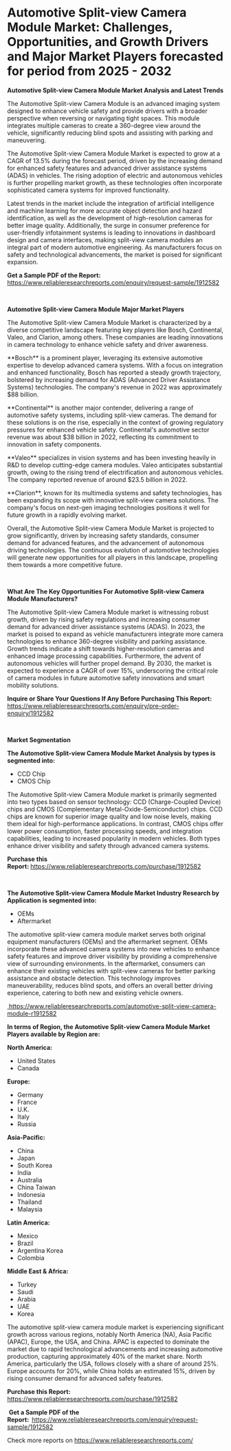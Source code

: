 <p><h1>Automotive Split-view Camera Module Market: Challenges, Opportunities, and Growth Drivers and Major Market Players forecasted for period from 2025 - 2032</h1></p><p><strong>Automotive Split-view Camera Module Market Analysis and Latest Trends</strong></p>
<p><p>The Automotive Split-view Camera Module is an advanced imaging system designed to enhance vehicle safety and provide drivers with a broader perspective when reversing or navigating tight spaces. This module integrates multiple cameras to create a 360-degree view around the vehicle, significantly reducing blind spots and assisting with parking and maneuvering.</p><p>The Automotive Split-view Camera Module Market is expected to grow at a CAGR of 13.5% during the forecast period, driven by the increasing demand for enhanced safety features and advanced driver assistance systems (ADAS) in vehicles. The rising adoption of electric and autonomous vehicles is further propelling market growth, as these technologies often incorporate sophisticated camera systems for improved functionality.</p><p>Latest trends in the market include the integration of artificial intelligence and machine learning for more accurate object detection and hazard identification, as well as the development of high-resolution cameras for better image quality. Additionally, the surge in consumer preference for user-friendly infotainment systems is leading to innovations in dashboard design and camera interfaces, making split-view camera modules an integral part of modern automotive engineering. As manufacturers focus on safety and technological advancements, the market is poised for significant expansion.</p></p>
<p><strong>Get a Sample PDF of the Report:&nbsp;</strong> <a href="https://www.reliableresearchreports.com/enquiry/request-sample/1912582?utm_campaign=3086&utm_medium=2&utm_source=Github&utm_content=ia&utm_term=31032025&utm_id=automotive-split-view-camera-module">https://www.reliableresearchreports.com/enquiry/request-sample/1912582</a></p>
<p>&nbsp;</p>
<p><strong>Automotive Split-view Camera Module Major Market Players</strong></p>
<p><p>The Automotive Split-view Camera Module Market is characterized by a diverse competitive landscape featuring key players like Bosch, Continental, Valeo, and Clarion, among others. These companies are leading innovations in camera technology to enhance vehicle safety and driver awareness.</p><p>**Bosch** is a prominent player, leveraging its extensive automotive expertise to develop advanced camera systems. With a focus on integration and enhanced functionality, Bosch has reported a steady growth trajectory, bolstered by increasing demand for ADAS (Advanced Driver Assistance Systems) technologies. The company's revenue in 2022 was approximately $88 billion.</p><p>**Continental** is another major contender, delivering a range of automotive safety systems, including split-view cameras. The demand for these solutions is on the rise, especially in the context of growing regulatory pressures for enhanced vehicle safety. Continental's automotive sector revenue was about $38 billion in 2022, reflecting its commitment to innovation in safety components.</p><p>**Valeo** specializes in vision systems and has been investing heavily in R&D to develop cutting-edge camera modules. Valeo anticipates substantial growth, owing to the rising trend of electrification and autonomous vehicles. The company reported revenue of around $23.5 billion in 2022.</p><p>**Clarion**, known for its multimedia systems and safety technologies, has been expanding its scope with innovative split-view camera solutions. The company's focus on next-gen imaging technologies positions it well for future growth in a rapidly evolving market.</p><p>Overall, the Automotive Split-view Camera Module Market is projected to grow significantly, driven by increasing safety standards, consumer demand for advanced features, and the advancement of autonomous driving technologies. The continuous evolution of automotive technologies will generate new opportunities for all players in this landscape, propelling them towards a more competitive future.</p></p>
<p>&nbsp;</p>
<p><strong>What Are The Key Opportunities For Automotive Split-view Camera Module Manufacturers?</strong></p>
<p><p>The Automotive Split-view Camera Module market is witnessing robust growth, driven by rising safety regulations and increasing consumer demand for advanced driver assistance systems (ADAS). In 2023, the market is poised to expand as vehicle manufacturers integrate more camera technologies to enhance 360-degree visibility and parking assistance. Growth trends indicate a shift towards higher-resolution cameras and enhanced image processing capabilities. Furthermore, the advent of autonomous vehicles will further propel demand. By 2030, the market is expected to experience a CAGR of over 15%, underscoring the critical role of camera modules in future automotive safety innovations and smart mobility solutions.</p></p>
<p><strong>Inquire or Share Your Questions If Any Before Purchasing This Report:</strong> <a href="https://www.reliableresearchreports.com/enquiry/pre-order-enquiry/1912582?utm_campaign=3086&utm_medium=2&utm_source=Github&utm_content=ia&utm_term=31032025&utm_id=automotive-split-view-camera-module">https://www.reliableresearchreports.com/enquiry/pre-order-enquiry/1912582</a></p>
<p>&nbsp;</p>
<p><strong>Market Segmentation</strong></p>
<p><strong>The Automotive Split-view Camera Module Market Analysis by types is segmented into:</strong></p>
<p><ul><li>CCD Chip</li><li>CMOS Chip</li></ul></p>
<p><p>The Automotive Split-view Camera Module market is primarily segmented into two types based on sensor technology: CCD (Charge-Coupled Device) chips and CMOS (Complementary Metal-Oxide-Semiconductor) chips. CCD chips are known for superior image quality and low noise levels, making them ideal for high-performance applications. In contrast, CMOS chips offer lower power consumption, faster processing speeds, and integration capabilities, leading to increased popularity in modern vehicles. Both types enhance driver visibility and safety through advanced camera systems.</p></p>
<p><strong>Purchase this Report:&nbsp;</strong><a href="https://www.reliableresearchreports.com/purchase/1912582?utm_campaign=3086&utm_medium=2&utm_source=Github&utm_content=ia&utm_term=31032025&utm_id=automotive-split-view-camera-module">https://www.reliableresearchreports.com/purchase/1912582</a></p>
<p>&nbsp;</p>
<p><strong>The Automotive Split-view Camera Module Market Industry Research by Application is segmented into:</strong></p>
<p><ul><li>OEMs</li><li>Aftermarket</li></ul></p>
<p><p>The automotive split-view camera module market serves both original equipment manufacturers (OEMs) and the aftermarket segment. OEMs incorporate these advanced camera systems into new vehicles to enhance safety features and improve driver visibility by providing a comprehensive view of surrounding environments. In the aftermarket, consumers can enhance their existing vehicles with split-view cameras for better parking assistance and obstacle detection. This technology improves maneuverability, reduces blind spots, and offers an overall better driving experience, catering to both new and existing vehicle owners.</p></p>
<p><a href="https://www.reliableresearchreports.com/automotive-split-view-camera-module-r1912582?utm_campaign=3086&utm_medium=2&utm_source=Github&utm_content=ia&utm_term=31032025&utm_id=automotive-split-view-camera-module">&nbsp;https://www.reliableresearchreports.com/automotive-split-view-camera-module-r1912582</a></p>
<p><strong>In terms of Region, the Automotive Split-view Camera Module Market Players available by Region are:</strong></p>
<p>
    <p> <strong> North America: </strong>
        <ul>
            <li>United States</li>
            <li>Canada</li>
        </ul>
        </p> 
    <p> <strong> Europe: </strong>
        <ul>
            <li>Germany</li>
            <li>France</li>
            <li>U.K.</li>
            <li>Italy</li>
            <li>Russia</li>
        </ul>
        </p> 
    <p> <strong> Asia-Pacific: </strong>
        <ul>
            <li>China</li>
            <li>Japan</li>
            <li>South Korea</li>
            <li>India</li>
            <li>Australia</li>
            <li>China Taiwan</li>
            <li>Indonesia</li>
            <li>Thailand</li>
            <li>Malaysia</li>
        </ul>
        </p> 
    <p> <strong> Latin America: </strong>
        <ul>
            <li>Mexico</li>
            <li>Brazil</li>
            <li>Argentina Korea</li>
            <li>Colombia</li>
        </ul>
        </p> 
    <p> <strong> Middle East & Africa: </strong>
        <ul>
            <li>Turkey</li>
            <li>Saudi</li>
            <li>Arabia</li>
            <li>UAE</li>
            <li>Korea</li>
        </ul>
    </p>
    </p>
<p><p>The automotive split-view camera module market is experiencing significant growth across various regions, notably North America (NA), Asia Pacific (APAC), Europe, the USA, and China. APAC is expected to dominate the market due to rapid technological advancements and increasing automotive production, capturing approximately 40% of the market share. North America, particularly the USA, follows closely with a share of around 25%. Europe accounts for 20%, while China holds an estimated 15%, driven by rising consumer demand for advanced safety features.</p></p>
<p><strong>Purchase this Report: </strong><a href="https://www.reliableresearchreports.com/purchase/1912582?utm_campaign=3086&utm_medium=2&utm_source=Github&utm_content=ia&utm_term=31032025&utm_id=automotive-split-view-camera-module">https://www.reliableresearchreports.com/purchase/1912582</a></p>
<p>&nbsp;<strong>Get a Sample PDF of the Report:&nbsp;&nbsp;</strong><a href="https://www.reliableresearchreports.com/enquiry/request-sample/1912582?utm_campaign=3086&utm_medium=2&utm_source=Github&utm_content=ia&utm_term=31032025&utm_id=automotive-split-view-camera-module">https://www.reliableresearchreports.com/enquiry/request-sample/1912582</a></p>
<p><strong></strong></p>
<p>Check more reports on <a href="https://www.reliableresearchreports.com/?utm_campaign=3086&utm_medium=2&utm_source=Github&utm_content=ia&utm_term=31032025&utm_id=automotive-split-view-camera-module">https://www.reliableresearchreports.com/</a></p>